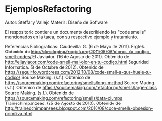 # EjemplosRefactoring
Autor: Steffany Vallejo
Materia: Diseño de Software

El respositorio contiene un documento describiendo los "code smells" mencionados en la tarea, con su respectivo ejemplo y tratamiento.

Referencias Bibliograficas:
Caudevilla, G. (6 de Mayo de 2011). Frgtek. Obtenido de http://developing.frogtek.org/2011/05/06/olores-de-codigo-smell-codes/
El Javiador. (16 de Agosto de 2011). Obtenido de http://eljaviador.com/code-smell-mal-olor-en-tu-codigo.html
Seguridad Informatica. (8 de Octubre de 2012). Obtenido de https://seguinfo.wordpress.com/2012/10/08/code-smell-a-que-huele-tu-codigo/
Source Making. (s.f.). Obtenido de https://sourcemaking.com/refactoring/smells/long-method
Source Making. (s.f.). Obtenido de https://sourcemaking.com/refactoring/smells/large-class
Source Making. (s.f.). Obtenido de https://sourcemaking.com/refactoring/smells/data-clumps
Trainechimpanzees. (25 de Agosto de 2010). Obtenido de http://trainedchimpanzees.blogspot.com/2010/08/code-smells-obsesion-primitiva.html

